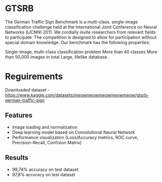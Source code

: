 # GTSRB
 
The German Traffic Sign Benchmark is a multi-class, single-image classification challenge held at the International Joint Conference on Neural Networks (IJCNN) 2011. We cordially invite researchers from relevant fields to participate: The competition is designed to allow for participation without special domain knowledge. Our benchmark has the following properties:

Single-image, multi-class classification problem
More than 40 classes
More than 50,000 images in total
Large, lifelike database.

# Reguirements
Downloaded dataset - https://www.kaggle.com/datasets/meowmeowmeowmeowmeow/gtsrb-german-traffic-sign

## Features
- Image loading and normalization
- Deep learning model based on Convolutional Neural Network
- Performance visualization (Loss/Accuracy metrics, ROC curve, Precision-Recall, Confision Matrix)

## Results
- 99,74% accuracy on test dataset
- 97,8% accuracy on test dataset

